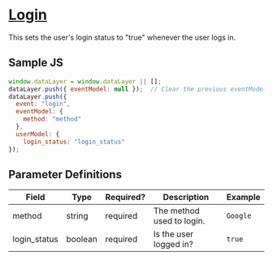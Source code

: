 # [Login](https://developers.google.com/analytics/devguides/collection/ga4/reference/events?client_type=gtm#login)
This sets the user's login status to "true" whenever the user logs in.
## Sample JS
``` javascript
window.dataLayer = window.dataLayer || [];
dataLayer.push({ eventModel: null });  // Clear the previous eventModel object.
dataLayer.push({
  event: "login",
  eventModel: {
    method: "method"
  },
  userModel: {
    login_status: "login_status"
});
```
## Parameter Definitions

|Field|Type|Required?|Description|Example|
| --- | --- | --- | --- | --- |
|method|string|required|The method used to login.|`Google`|
|login_status|boolean|required|Is the user logged in?|`true`|
